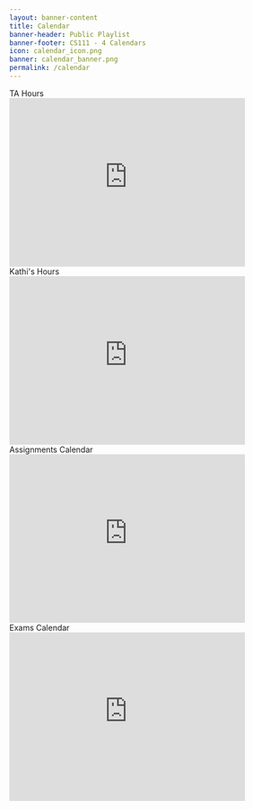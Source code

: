 ```yaml
---
layout: banner-content
title: Calendar
banner-header: Public Playlist
banner-footer: CS111 - 4 Calendars
icon: calendar_icon.png
banner: calendar_banner.png
permalink: /calendar
---
```


<div class="calendar-container">
<div class="calendar-element">
<div class="home-calendar-text">TA Hours</div>
<iframe src="https://calendar.google.com/calendar/embed?src=c_nrbk7cbk3iar099cpb8gqcpas4%40group.calendar.google.com&ctz=America%2FNew_York"
    style="border: 0" width="420" height="300" title="TA Hours Calendar"></iframe>
</div>

<div class="calendar-element">
<div class="home-calendar-text">Kathi's Hours</div>
<iframe src="https://calendar.google.com/calendar/embed?src=c_rg3t8spo1m53qofet2oja0k4f4%40group.calendar.google.com&ctz=America%2FNew_York"
    style="border: 0" width="420" height="300" title="Kathi's Hours Calendar"></iframe> 
</div>

<div class="calendar-element">
<div class="home-calendar-text">Assignments Calendar</div>
<iframe src="https://calendar.google.com/calendar/embed?src=c_2jo9rij2evh14jgd2m94b38pro%40group.calendar.google.com&ctz=America%2FNew_York"
style="border: 0" width="420" height="300" title="Assignments Calendar"></iframe> 
</div>

<div class="calendar-element">
<div class="home-calendar-text">Exams Calendar</div>
<iframe src="https://calendar.google.com/calendar/embed?src=c_7714pja8b58lba822far8fb1pg%40group.calendar.google.com&ctz=America%2FNew_York"
style="border: 0" width="420" height="300" title="Exams Calendar"></iframe>
</div>
</div>

